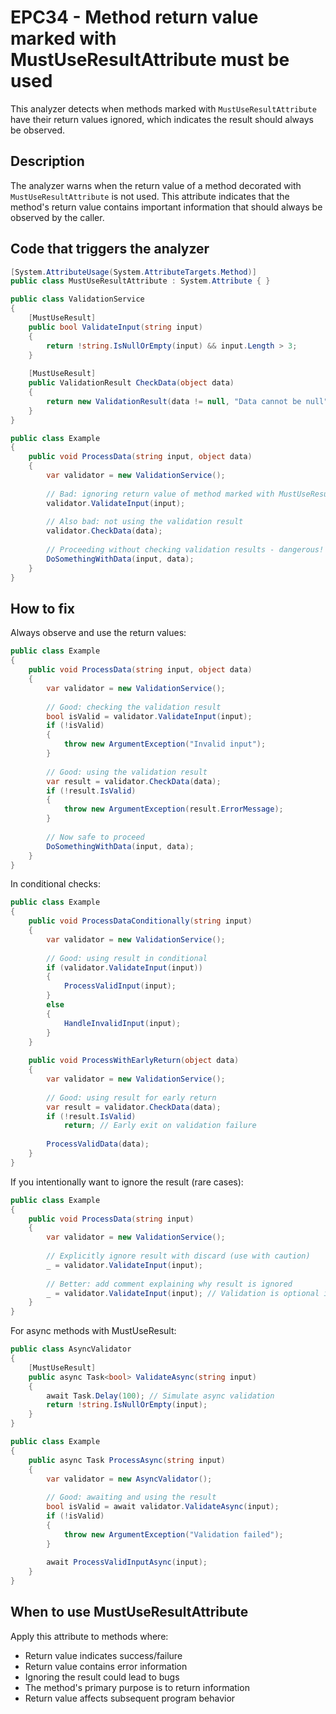 # EPC34 - Method return value marked with MustUseResultAttribute must be used

This analyzer detects when methods marked with `MustUseResultAttribute` have their return values ignored, which indicates the result should always be observed.

## Description

The analyzer warns when the return value of a method decorated with `MustUseResultAttribute` is not used. This attribute indicates that the method's return value contains important information that should always be observed by the caller.

## Code that triggers the analyzer

```csharp
[System.AttributeUsage(System.AttributeTargets.Method)]
public class MustUseResultAttribute : System.Attribute { }

public class ValidationService
{
    [MustUseResult]
    public bool ValidateInput(string input)
    {
        return !string.IsNullOrEmpty(input) && input.Length > 3;
    }
    
    [MustUseResult]
    public ValidationResult CheckData(object data)
    {
        return new ValidationResult(data != null, "Data cannot be null");
    }
}

public class Example
{
    public void ProcessData(string input, object data)
    {
        var validator = new ValidationService();
        
        // Bad: ignoring return value of method marked with MustUseResult
        validator.ValidateInput(input);
        
        // Also bad: not using the validation result
        validator.CheckData(data);
        
        // Proceeding without checking validation results - dangerous!
        DoSomethingWithData(input, data);
    }
}
```

## How to fix

Always observe and use the return values:

```csharp
public class Example
{
    public void ProcessData(string input, object data)
    {
        var validator = new ValidationService();
        
        // Good: checking the validation result
        bool isValid = validator.ValidateInput(input);
        if (!isValid)
        {
            throw new ArgumentException("Invalid input");
        }
        
        // Good: using the validation result
        var result = validator.CheckData(data);
        if (!result.IsValid)
        {
            throw new ArgumentException(result.ErrorMessage);
        }
        
        // Now safe to proceed
        DoSomethingWithData(input, data);
    }
}
```

In conditional checks:

```csharp
public class Example
{
    public void ProcessDataConditionally(string input)
    {
        var validator = new ValidationService();
        
        // Good: using result in conditional
        if (validator.ValidateInput(input))
        {
            ProcessValidInput(input);
        }
        else
        {
            HandleInvalidInput(input);
        }
    }
    
    public void ProcessWithEarlyReturn(object data)
    {
        var validator = new ValidationService();
        
        // Good: using result for early return
        var result = validator.CheckData(data);
        if (!result.IsValid)
            return; // Early exit on validation failure
            
        ProcessValidData(data);
    }
}
```

If you intentionally want to ignore the result (rare cases):

```csharp
public class Example
{
    public void ProcessData(string input)
    {
        var validator = new ValidationService();
        
        // Explicitly ignore result with discard (use with caution)
        _ = validator.ValidateInput(input);
        
        // Better: add comment explaining why result is ignored
        _ = validator.ValidateInput(input); // Validation is optional in this context
    }
}
```

For async methods with MustUseResult:

```csharp
public class AsyncValidator
{
    [MustUseResult]
    public async Task<bool> ValidateAsync(string input)
    {
        await Task.Delay(100); // Simulate async validation
        return !string.IsNullOrEmpty(input);
    }
}

public class Example
{
    public async Task ProcessAsync(string input)
    {
        var validator = new AsyncValidator();
        
        // Good: awaiting and using the result
        bool isValid = await validator.ValidateAsync(input);
        if (!isValid)
        {
            throw new ArgumentException("Validation failed");
        }
        
        await ProcessValidInputAsync(input);
    }
}
```

## When to use MustUseResultAttribute

Apply this attribute to methods where:
- Return value indicates success/failure
- Return value contains error information
- Ignoring the result could lead to bugs
- The method's primary purpose is to return information
- Return value affects subsequent program behavior
